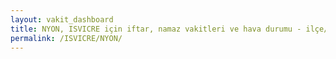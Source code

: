 ```yaml
---
layout: vakit_dashboard
title: NYON, ISVICRE için iftar, namaz vakitleri ve hava durumu - ilçe/eyalet seç
permalink: /ISVICRE/NYON/
---
```


<script type="text/javascript">
  var GLOBAL_COUNTRY = 'ISVICRE';
  var GLOBAL_CITY = 'NYON';
  var GLOBAL_STATE = '';
  var lat = 72;
  var lon = 21;
</script>
